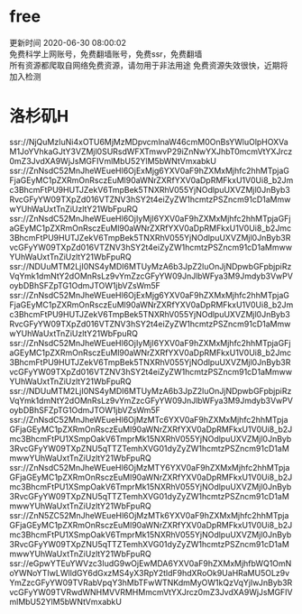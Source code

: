 # free  
更新时间 2020-06-30 08:00:02  
免费科学上网账号，免费翻墙账号，免费ssr，免费翻墙  
所有资源都爬取自网络免费资源，请勿用于非法用途
 免费资源失效很快，近期将加入检测
  # 洛杉矶H  
ssr://NjQuMzIuNi4xOTU6MjMzMDpvcmlnaW46cmM0OnBsYWluOlpHOXVaM1JoYVhkaGJtY3VZMjl0SURsdWFXTmwvP29iZnNwYXJhbT0mcmVtYXJrcz0mZ3JvdXA9WjJsMGFIVmlMbU52YlM5bWNtVmxabkU  
ssr://ZnNsdC52MnJheWEueHl6OjExMjg6YXV0aF9hZXMxMjhfc2hhMTpjaGFjaGEyMC1pZXRmOnRsczEuMl90aWNrZXRfYXV0aDpRMFkxU1V0Ui8_b2Jmc3BhcmFtPU9HUTJZekV6TmpBek5TNXRhV055YjNOdlpuUXVZMjl0JnByb3RvcGFyYW09TXpZd016VTZNV3hSY2t4eiZyZW1hcmtzPSZncm91cD1aMmwwYUhWaUxtTnZiUzltY21WbFpuRQ  
ssr://ZnNsdC52MnJheWEueHl6OjIyMjI6YXV0aF9hZXMxMjhfc2hhMTpjaGFjaGEyMC1pZXRmOnRsczEuMl90aWNrZXRfYXV0aDpRMFkxU1V0Ui8_b2Jmc3BhcmFtPU9HUTJZekV6TmpBek5TNXRhV055YjNOdlpuUXVZMjl0JnByb3RvcGFyYW09TXpZd016VTZNV3hSY2t4eiZyZW1hcmtzPSZncm91cD1aMmwwYUhWaUxtTnZiUzltY21WbFpuRQ  
ssr://NDUuMTM2LjI0NS4yMDI6MTUyMzA6b3JpZ2luOnJjNDpwbGFpbjpiRzVqYmk1dmNtY2dOMnRsLz9vYmZzcGFyYW09JnJlbWFya3M9Jmdyb3VwPVoybDBhSFZpTG1OdmJTOW1jbVZsWm5F  
ssr://ZnNsdC52MnJheWEueHl6OjExMjg6YXV0aF9hZXMxMjhfc2hhMTpjaGFjaGEyMC1pZXRmOnRsczEuMl90aWNrZXRfYXV0aDpRMFkxU1V0Ui8_b2Jmc3BhcmFtPU9HUTJZekV6TmpBek5TNXRhV055YjNOdlpuUXVZMjl0JnByb3RvcGFyYW09TXpZd016VTZNV3hSY2t4eiZyZW1hcmtzPSZncm91cD1aMmwwYUhWaUxtTnZiUzltY21WbFpuRQ  
ssr://ZnNsdC52MnJheWEueHl6OjIyMjI6YXV0aF9hZXMxMjhfc2hhMTpjaGFjaGEyMC1pZXRmOnRsczEuMl90aWNrZXRfYXV0aDpRMFkxU1V0Ui8_b2Jmc3BhcmFtPU9HUTJZekV6TmpBek5TNXRhV055YjNOdlpuUXVZMjl0JnByb3RvcGFyYW09TXpZd016VTZNV3hSY2t4eiZyZW1hcmtzPSZncm91cD1aMmwwYUhWaUxtTnZiUzltY21WbFpuRQ  
ssr://NDUuMTM2LjI0NS4yMDI6MTUyMzA6b3JpZ2luOnJjNDpwbGFpbjpiRzVqYmk1dmNtY2dOMnRsLz9vYmZzcGFyYW09JnJlbWFya3M9Jmdyb3VwPVoybDBhSFZpTG1OdmJTOW1jbVZsWm5F  
ssr://ZnNsdC52MnJheWEueHl6OjMzMTc6YXV0aF9hZXMxMjhfc2hhMTpjaGFjaGEyMC1pZXRmOnRsczEuMl90aWNrZXRfYXV0aDpRMFkxU1V0Ui8_b2Jmc3BhcmFtPU1XSmpOakV6TmprMk15NXRhV055YjNOdlpuUXVZMjl0JnByb3RvcGFyYW09TXpZNU5qTTZTemhXVG01dyZyZW1hcmtzPSZncm91cD1aMmwwYUhWaUxtTnZiUzltY21WbFpuRQ  
ssr://ZnNsdC52MnJheWEueHl6OjMzMTY6YXV0aF9hZXMxMjhfc2hhMTpjaGFjaGEyMC1pZXRmOnRsczEuMl90aWNrZXRfYXV0aDpRMFkxU1V0Ui8_b2Jmc3BhcmFtPU1XSmpOakV6TmprMk15NXRhV055YjNOdlpuUXVZMjl0JnByb3RvcGFyYW09TXpZNU5qTTZTemhXVG01dyZyZW1hcmtzPSZncm91cD1aMmwwYUhWaUxtTnZiUzltY21WbFpuRQ  
ssr://ZnN5ZC52MnJheWEueHl6OjMzMTk6YXV0aF9hZXMxMjhfc2hhMTpjaGFjaGEyMC1pZXRmOnRsczEuMl90aWNrZXRfYXV0aDpRMFkxU1V0Ui8_b2Jmc3BhcmFtPU1XSmpOakV6TmprMk15NXRhV055YjNOdlpuUXVZMjl0JnByb3RvcGFyYW09TXpZNU5qTTZTemhXVG01dyZyZW1hcmtzPSZncm91cD1aMmwwYUhWaUxtTnZiUzltY21WbFpuRQ  
ssr://eGpwYTEuYWVzc3IudG9wOjEwMDA6YXV0aF9hZXMxMjhfbWQ1OmNoYWNoYTIwLWlldGY6dGxzMS4yX3RpY2tldF9hdXRoOk9UaHRaMU5OLz9vYmZzcGFyYW09TVRabVpqY3hMbTFwWTNKdmMyOW1kQzVqYjIwJnByb3RvcGFyYW09TVRwdWNHMVVRMHMmcmVtYXJrcz0mZ3JvdXA9WjJsMGFIVmlMbU52YlM5bWNtVmxabkU  
